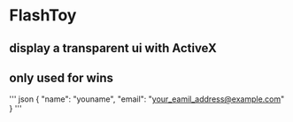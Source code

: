 FlashToy
========

## display a transparent ui with ActiveX
## only used for wins
''' json
  {
    "name": "youname",
    "email": "your_eamil_address@example.com"
  }
'''
